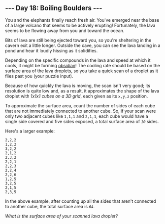 ## --- Day 18: Boiling Boulders ---

You and the elephants finally reach fresh air. You've emerged near the
base of a large volcano that seems to be actively erupting! Fortunately,
the lava seems to be flowing away from you and toward the ocean.

Bits of lava are still being ejected toward you, so you're sheltering in
the cavern exit a little longer. Outside the cave, you can see the lava
landing in a pond and hear it loudly hissing as it solidifies.

Depending on the specific compounds in the lava and speed at which it
cools, it might be forming
<a href="https://en.wikipedia.org/wiki/Obsidian"
target="_blank">obsidian</a>! The cooling rate should be based on the
surface area of the lava droplets, so you take a quick scan of a droplet
as it flies past you (your puzzle input).

Because of how quickly the lava is moving, the scan isn't very good; its
resolution is quite low and, as a result, it approximates the shape of
the lava droplet with *1x1x1 <span
title="Unfortunately, you forgot your flint and steel in another dimension.">cubes</span>
on a 3D grid*, each given as its `x,y,z` position.

To approximate the surface area, count the number of sides of each cube
that are not immediately connected to another cube. So, if your scan
were only two adjacent cubes like `1,1,1` and `2,1,1`, each cube would
have a single side covered and five sides exposed, a total surface area
of *`10`* sides.

Here's a larger example:

    2,2,2
    1,2,2
    3,2,2
    2,1,2
    2,3,2
    2,2,1
    2,2,3
    2,2,4
    2,2,6
    1,2,5
    3,2,5
    2,1,5
    2,3,5

In the above example, after counting up all the sides that aren't
connected to another cube, the total surface area is *`64`*.

*What is the surface area of your scanned lava droplet?*

